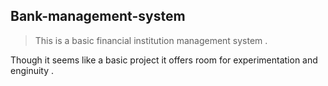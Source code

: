 ## Bank-management-system 

> This is a basic financial institution management system .

<p> Though it seems like a basic project it offers room for experimentation and enginuity .</p>
